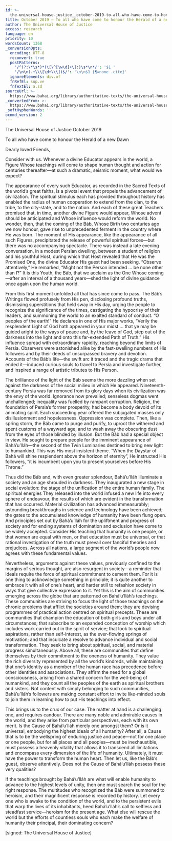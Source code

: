 ```yaml
---
id: >-
  the-universal-house-justice__october-2019-to-all-who-have-come-to-honour-herald-new-dawn__1703281538__en
title: October 2019 – To all who have come to honour the Herald of a new Dawn
author: The Universal House of Justice
access: research
language: en
priority: 10
wordsCount: 1368
_conversionOpts:
  encoding: UTF-8
  reconvert: true
  postPatterns:
    '/^(?:\*\s*)*(\[\^[\w\d]+\]:)\s*\n*/': '$1 '
    '/\n\n(.+\\\[\d+\\\])$/': '\n\n$1 {¶=none .cite}'
  ignoreElements: div.of
  fnRefEl: sup.ve
  fnTextEl: a.sd
sourceUrl: >-
  https://www.bahai.org/library/authoritative-texts/the-universal-house-of-justice/messages/20191001_001/20191001_001.xhtml
_convertedFrom: >-
  https://www.bahai.org/library/authoritative-texts/the-universal-house-of-justice/messages/20191001_001/20191001_001.xhtml
_softHyphenWords: ''
ocnmd_version: 2
---
```

The Universal House of Justice
October 2019

To all who have come to honour the Herald of a new Dawn

Dearly loved Friends,

Consider with us. Whenever a divine Educator appears in the world, a Figure Whose teachings will come to shape human thought and action for centuries thereafter—at such a dramatic, seismic moment, what would we expect?

The appearance of every such Educator, as recorded in the Sacred Texts of the world’s great faiths, is a pivotal event that propels the advancement of civilization. The spiritual stimulus each has provided throughout history has enabled the radius of human cooperation to extend from the clan, to the tribe, to the city-state, and to the nation. And each of these great Teachers promised that, in time, another divine Figure would appear, Whose advent should be anticipated and Whose influence would reform the world. No wonder, then, that the coming of the Báb, Whose Birth two centuries ago we now honour, gave rise to unprecedented ferment in the country where He was born. The moment of His appearance, like the appearance of all such Figures, precipitated the release of powerful spiritual forces—but there was no accompanying spectacle. There was instead a late evening conversation, in a modest Persian dwelling, between a student of religion and his youthful Host, during which that Host revealed that He was the Promised One, the divine Educator His guest had been seeking. “Observe attentively,” He remarked, “Might not the Person intended … be none other than I?” It is this Youth, the Báb, that we acclaim as the One Whose coming—after an interval of a thousand years—shed the light of divine guidance once again upon the human world.

From this first moment unfolded all that has since come to pass. The Báb’s Writings flowed profusely from His pen, disclosing profound truths, dismissing superstitions that held sway in His day, urging the people to recognize the significance of the times, castigating the hypocrisy of their leaders, and summoning the world to an exalted standard of conduct. “O peoples of the earth!” He declares in one of His major works, “Verily the resplendent Light of God hath appeared in your midst … that ye may be guided aright to the ways of peace and, by the leave of God, step out of the darkness into the light and onto this far-extended Path of Truth.” His influence spread with extraordinary rapidity, reaching beyond the limits of Persia. Observers were astonished alike by the fast-swelling numbers of His followers and by their deeds of unsurpassed bravery and devotion. Accounts of the Báb’s life—the swift arc it traced and the tragic drama that ended it—induced curious souls to travel to Persia and investigate further, and inspired a range of artistic tributes to His Person.

The brilliance of the light of the Báb seems the more dazzling when set against the darkness of the social milieu in which He appeared. Nineteenth-century Persia was far removed from its glory days when its civilization was the envy of the world. Ignorance now prevailed; senseless dogmas went unchallenged; inequality was fuelled by rampant corruption. Religion, the foundation of Persia’s former prosperity, had become a body devoid of its animating spirit. Each succeeding year offered the subjugated masses only disillusionment and hopelessness. Oppression was complete. Then, like a spring storm, the Báb came to purge and purify, to uproot the withered and spent customs of a wayward age, and to wash away the obscuring dust from the eyes of those blinded by illusion. But the Báb had a special object in view. He sought to prepare people for the imminent appearance of Bahá’u’lláh—the second of the Twin Luminaries destined to bring new light to humankind. This was His most insistent theme. “When the Daystar of Bahá will shine resplendent above the horizon of eternity”, He instructed His followers, “it is incumbent upon you to present yourselves before His Throne.”

Thus did the Báb and, with even greater splendour, Bahá’u’lláh illuminate a society and an age shrouded in darkness. They inaugurated a new stage in social evolution: the stage of the unification of the entire human family. The spiritual energies They released into the world infused a new life into every sphere of endeavour, the results of which are evident in the transformation that has occurred. Material civilization has advanced immeasurably; astounding breakthroughs in science and technology have been achieved; the gates to the accumulated knowledge of humanity have been flung open. And principles set out by Bahá’u’lláh for the upliftment and progress of society and for ending systems of domination and exclusion have come to be widely accepted. Consider His teaching that humanity is one people, or that women are equal with men, or that education must be universal, or that rational investigation of the truth must prevail over fanciful theories and prejudices. Across all nations, a large segment of the world’s people now agrees with these fundamental values.

Nevertheless, arguments against these values, previously confined to the margins of serious thought, are also resurgent in society—a reminder that ideals require the force of spiritual commitment to cement them. For it is one thing to acknowledge something in principle; it is quite another to embrace it with all of one’s heart, and harder still to refashion society in ways that give collective expression to it. Yet this is the aim of communities emerging across the globe that are patterned on Bahá’u’lláh’s teachings. These communities are striving to focus the light of those teachings on the chronic problems that afflict the societies around them; they are devising programmes of practical action centred on spiritual precepts. These are communities that champion the education of both girls and boys under all circumstances; that subscribe to an expanded conception of worship which includes work carried out in the spirit of service; that look to spiritual aspirations, rather than self-interest, as the ever-flowing springs of motivation; and that inculcate a resolve to advance individual and social transformation. They seek to bring about spiritual, social, and material progress simultaneously. Above all, these are communities that define themselves by their commitment to the oneness of humanity. They value the rich diversity represented by all the world’s kindreds, while maintaining that one’s identity as a member of the human race has precedence before other identities and associations. They affirm the need for a global consciousness, arising from a shared concern for the well-being of humankind, and they count all the peoples of the earth as spiritual brothers and sisters. Not content with simply belonging to such communities, Bahá’u’lláh’s followers are making constant effort to invite like-minded souls to join them in learning how to put His teachings into effect.

This brings us to the crux of our case. The matter at hand is a challenging one, and requires candour. There are many noble and admirable causes in the world, and they arise from particular perspectives, each with its own merit. Is the Cause of Bahá’u’lláh merely one amongst them? Or is it universal, embodying the highest ideals of all humanity? After all, a Cause that is to be the wellspring of enduring justice and peace—not for one place or one people, but for all places and all peoples—must be inexhaustible, must possess a heavenly vitality that allows it to transcend all limitations and encompass every dimension of the life of humanity. Ultimately, it must have the power to transform the human heart. Then let us, like the Báb’s guest, observe attentively. Does not the Cause of Bahá’u’lláh possess these very qualities?

If the teachings brought by Bahá’u’lláh are what will enable humanity to advance to the highest levels of unity, then one must search the soul for the right response. The multitudes who recognized the Báb were summoned to heroism, and their magnificent response is recorded by history. Let every one who is awake to the condition of the world, and to the persistent evils that warp the lives of its inhabitants, heed Bahá’u’lláh’s call to selfless and steadfast service—heroism for the present age. What else will rescue the world but the efforts of countless souls who each make the welfare of humanity their principal, their dominating concern?

\[signed: The Universal House of Justice\]
